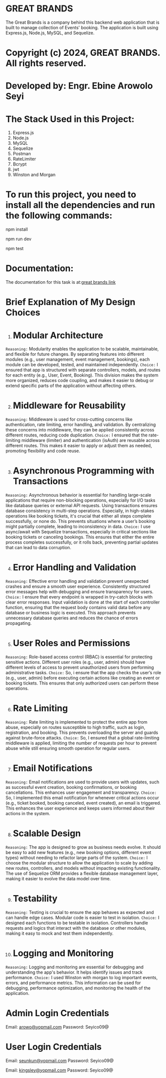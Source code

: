 # GREAT BRANDS

The Great Brands is a company behind this backend web application that is built to manage collection of Events' booking. The application is built using Express.js, Node.js, MySQL, and Sequelize.

# Copyright (c) 2024, GREAT BRANDS. All rights reserved.

# Developed by: Engr. Ebine Arowolo Seyi

# The Stack Used in this Project:

1. Express.js
2. Node.js
3. MySQL
4. Sequelize
5. Postman
6. RateLimiter
7. Bcrypt
8. jwt
9. Winston and Morgan

# To run this project, you need to install all the dependencies and run the following commands:

npm install

npm run dev

npm test

# Documentation:

The documentation for this task is at:[great brands link](https://documenter.getpostman.com/view/18447128/2sAXxMfZ1c)


# Brief Explanation of My Design Choices

1. # Modular Architecture
`Reasoning:` Modularity enables the application to be scalable, maintainable, and flexible for future changes. By separating features into different modules (e.g., user management, event management, bookings), each module can be developed, tested, and maintained independently.
`Choice:` I ensured that app is structured with separate controllers, models, and routes for each entity (e.g., User, Event, Booking). This division makes the system more organized, reduces code coupling, and makes it easier to debug or extend specific parts of the application without affecting others.

2. # Middleware for Reusability
`Reasoning:` Middleware is used for cross-cutting concerns like authentication, rate limiting, error handling, and validation. By centralizing these concerns into middleware, they can be applied consistently across different routes, reducing code duplication.
`Choice:` I ensured that the rate-limiting middleware (limiter) and authentication (isAuth) are reusable across different routes. This makes it easier to apply or adjust them as needed, promoting flexibility and code reuse.

3. # Asynchronous Programming with Transactions
`Reasoning:` Asynchronous behavior is essential for handling large-scale applications that require non-blocking operations, especially for I/O tasks like database queries or external API requests. Using transactions ensures database consistency in multi-step operations. Especially, in high-stakes operations like booking tickets, it's crucial that either all steps complete successfully, or none do. This prevents situations where a user’s booking might partially complete, leading to inconsistency in data.
`Choice:` I use async/await with Sequelize transactions, especially in critical sections like booking tickets or canceling bookings. This ensures that either the entire process completes successfully, or it rolls back, preventing partial updates that can lead to data corruption.

4. # Error Handling and Validation
`Reasoning:` Effective error handling and validation prevent unexpected crashes and ensure a smooth user experience. Consistently structured error messages help with debugging and ensure transparency for users.
`Choice:` I ensure that every endpoint is wrapped in try-catch blocks with clear error responses. Input validation is done at the start of each controller function, ensuring that the request body contains valid data before any database or business logic is executed. This approach prevents unnecessary database queries and reduces the chance of errors propagating.

5. # User Roles and Permissions
`Reasoning:` Role-based access control (RBAC) is essential for protecting sensitive actions. Different user roles (e.g., user, admin) should have different levels of access to prevent unauthorized users from performing administrative tasks.
`Choice:` So, i ensure that the app checks the user’s role (e.g., user, admin) before executing certain actions like creating an event or booking tickets. This ensures that only authorized users can perform these operations.

6. # Rate Limiting
`Reasoning:` Rate limiting is implemented to protect the entire app from abuse, especially on routes susceptible to high traffic, such as login, registration, and booking. This prevents overloading the server and guards against brute-force attacks.
`Choice:` So, I ensured that a global rate-limiting middleware is applied, limiting the number of requests per hour to prevent abuse while still ensuring smooth operation for regular users.

7. # Email Notifications
`Reasoning:` Email notifications are used to provide users with updates, such as successful event creation, booking confirmations, or booking cancellations. This enhances user engagement and transparency.
`Choice:` So, I implemented this email notification for whenever critical actions occur (e.g., ticket booked, booking canceled, event created), an email is triggered. This enhances the user experience and keeps users informed about their actions in the system.

8. # Scalable Design
`Reasoning:` The app is designed to grow as business needs evolve. It should be easy to add new features (e.g., new booking options, different event types) without needing to refactor large parts of the system.
`Choice:` I choose the modular structure to allow the application to scale by adding new routes, controllers, and models without impacting existing functionality. The use of Sequelize ORM provides a flexible database management layer, making it easier to evolve the data model over time.

9. # Testability
`Reasoning:` Testing is crucial to ensure the app behaves as expected and can handle edge cases. Modular code is easier to test in isolation.
`Choice:` I designed each functions to be testable in isolation. Controllers handle requests and logics that interact with the database or other modules, making it easy to mock and test them independently.

10. # Logging and Monitoring
`Reasoning:` Logging and monitoring are essential for debugging and understanding the app's behavior. It helps identify issues and track performance.
`Choice:` I used Winston with morgan to log important events, errors, and performance metrics. This information can be used for debugging, performance optimization, and monitoring the health of the application.


# Admin Login Credentials
Email: arowo@yopmail.com
Password: Seyico09@

# User Login Credentials
Email: seunkun@yopmail.com
Password: Seyico09@

Email: kingsley@yopmail.com
Password: Seyico09@